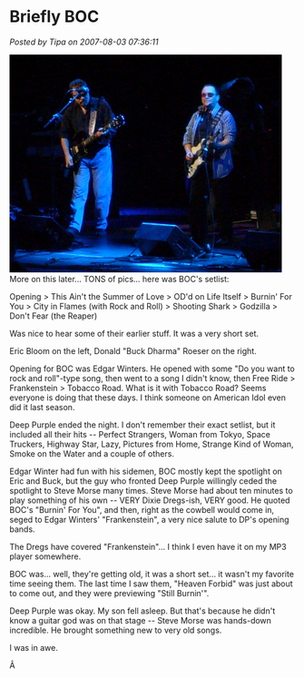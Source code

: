 # Briefly BOC

*Posted by Tipa on 2007-08-03 07:36:11*

![stp60681.JPG](../../../uploads/2007/08/stp60681.JPG)
More on this later... TONS of pics... here was BOC's setlist:

Opening > This Ain't the Summer of Love > OD'd on Life Itself > Burnin' For You > City in Flames (with Rock and Roll) > Shooting Shark > Godzilla > Don't Fear (the Reaper)

Was nice to hear some of their earlier stuff. It was a very short set.

Eric Bloom on the left, Donald "Buck Dharma" Roeser on the right.

Opening for BOC was Edgar Winters. He opened with some "Do you want to rock and roll"-type song, then went to a song I didn't know, then Free Ride > Frankenstein > Tobacco Road. What is it with Tobacco Road? Seems everyone is doing that these days. I think someone on American Idol even did it last season.

Deep Purple ended the night. I don't remember their exact setlist, but it included all their hits -- Perfect Strangers, Woman from Tokyo, Space Truckers, Highway Star, Lazy, Pictures from Home, Strange Kind of Woman, Smoke on the Water and a couple of others.

Edgar Winter had fun with his sidemen, BOC mostly kept the spotlight on Eric and Buck, but the guy who fronted Deep Purple willingly ceded the spotlight to Steve Morse many times. Steve Morse had about ten minutes to play something of his own -- VERY Dixie Dregs-ish, VERY good. He quoted BOC's "Burnin' For You", and then, right as the cowbell would come in, seged to Edgar Winters' "Frankenstein", a very nice salute to DP's opening bands.

The Dregs have covered "Frankenstein"... I think I even have it on my MP3 player somewhere.

BOC was... well, they're getting old, it was a short set... it wasn't my favorite time seeing them. The last time I saw them, "Heaven Forbid" was just about to come out, and they were previewing "Still Burnin'".

Deep Purple was okay. My son fell asleep. But that's because he didn't know a guitar god was on that stage -- Steve Morse was hands-down incredible. He brought something new to very old songs.

I was in awe.

Â 
